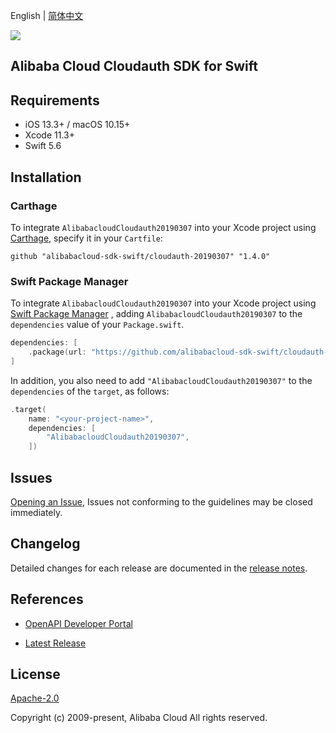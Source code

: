 English | [简体中文](README-CN.md)

![](https://aliyunsdk-pages.alicdn.com/icons/AlibabaCloud.svg)

## Alibaba Cloud Cloudauth SDK for Swift

## Requirements

- iOS 13.3+ / macOS 10.15+
- Xcode 11.3+
- Swift 5.6

## Installation

### Carthage

To integrate `AlibabacloudCloudauth20190307` into your Xcode project using [Carthage](https://github.com/Carthage/Carthage), specify it in your `Cartfile`:

```ogdl
github "alibabacloud-sdk-swift/cloudauth-20190307" "1.4.0"
```

### Swift Package Manager

To integrate `AlibabacloudCloudauth20190307` into your Xcode project using [Swift Package Manager](https://swift.org/package-manager/) , adding `AlibabacloudCloudauth20190307` to the `dependencies` value of your `Package.swift`.

```swift
dependencies: [
    .package(url: "https://github.com/alibabacloud-sdk-swift/cloudauth-20190307.git", from: "1.4.0")
]
```

In addition, you also need to add `"AlibabacloudCloudauth20190307"` to the `dependencies` of the `target`, as follows:

```swift
.target(
    name: "<your-project-name>",
    dependencies: [
        "AlibabacloudCloudauth20190307",
    ])
```

## Issues

[Opening an Issue](https://github.com/alibabacloud-sdk-swift/cloudauth-20190307/issues/new), Issues not conforming to the guidelines may be closed immediately.

## Changelog

Detailed changes for each release are documented in the [release notes](./ChangeLog.txt).

## References

* [OpenAPI Developer Portal](https://next.api.alibabacloud.com/home)
- [Latest Release](https://github.com/alibabacloud-sdk-swift/cloudauth-20190307)

## License

[Apache-2.0](http://www.apache.org/licenses/LICENSE-2.0)

Copyright (c) 2009-present, Alibaba Cloud All rights reserved.

